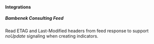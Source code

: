 #### Integrations
##### Bambenek Consulting Feed
Read ETAG and Last-Modified headers from feed response to support *noUpdate* signaling when creating indicators.
